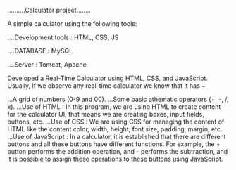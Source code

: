 ..........Calculator project........                                                                    

A simple calculator using the following tools:                                                          

....Development tools : HTML, CSS, JS

....DATABASE : MySQL

....Server : Tomcat, Apache

Developed a Real-Time Calculator using HTML, CSS, and JavaScript. Usually, if we observe any real-time calculator we know that it has − 

...A grid of numbers (0-9 and 00).
...Some basic athematic operators (+, -, /, x).
...Use of HTML : In this program, we are using HTML to create content for the calculator UI; that means we are creating boxes, input fields, buttons, etc.
...Use of CSS : We are using CSS for managing the content of HTML like the content color, width, height, font size, padding, margin, etc.
...Use of JavaScript : In a calculator, it is established that there are different buttons and all these buttons have different functions. For example, the + button performs the addition operation, and – performs 
   the subtraction, and it is possible to assign these operations to these buttons using JavaScript.
